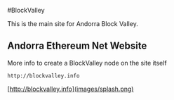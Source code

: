 #BlockValley

This is the main site for Andorra Block Valley.

## Andorra Ethereum Net Website

More info to create a BlockValley node on the site itself

    http://blockvalley.info
    
[http://blockvalley.info](images/splash.png)